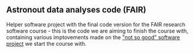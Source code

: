 ## Astronout data analyses code (FAIR)

Helper software project with the final code version for the FAIR research software course - this is the code we are aiming to finish the course with, 
containing various imptovements made on the ["not so good" software project](https://github.com/carpentries-incubator/astronout-data-analyses-bad) we start the course with.
